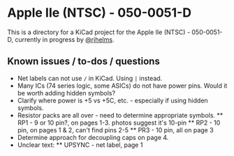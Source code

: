 # Apple IIe (NTSC) - 050-0051-D

This is a directory for a KiCad project for the Apple IIe (NTSC) - 050-0051-D, currently in progress by [@rjhelms](https://github.com/rjhelms).

## Known issues / to-dos / questions

* Net labels can not use `/` in KiCad. Using `|` instead.
* Many ICs (74 series logic, some ASICs) do not have power pins. Would it be worth adding hidden symbols?
* Clarify where power is +5 vs +5C, etc. - especially if using hidden symbols.
* Resistor packs are all over - need to determine appropriate symbols.
** RP1 - 9 or 10 pin?, on pages 1-3. photos suggest it's 10-pin
** RP2 - 10 pin, on pages 1 & 2, can't find pins 2-5
** PR3 - 10 pin, all on page 3
* Determine approach for decoupling caps on page 4.
* Unclear text:
** UPSYNC - net label, page 1
